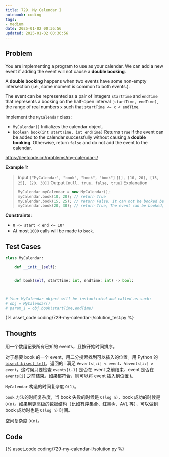 ```yaml
---
title: 729. My Calendar I
notebook: coding
tags:
- medium
date: 2025-01-02 00:36:56
updated: 2025-01-02 00:36:56
---
```

## Problem

You are implementing a program to use as your calendar. We can add a new event if adding the event will not cause a **double booking**.

A **double booking** happens when two events have some non-empty intersection (i.e., some moment is common to both events.).

The event can be represented as a pair of integers `startTime` and `endTime` that represents a booking on the half-open interval `[startTime, endTime)`, the range of real numbers `x` such that `startTime <= x < endTime`.

Implement the `MyCalendar` class:

- `MyCalendar()` Initializes the calendar object.
- `boolean book(int startTime, int endTime)` Returns `true` if the event can be added to the calendar successfully without causing a **double booking**. Otherwise, return `false` and do not add the event to the calendar.

<https://leetcode.cn/problems/my-calendar-i/>

**Example 1:**

> Input
> `["MyCalendar", "book", "book", "book"]`
> `[[], [10, 20], [15, 25], [20, 30]]`
> Output
> `[null, true, false, true]`
> Explanation
>
> ``` c++
> MyCalendar myCalendar = new MyCalendar();
> myCalendar.book(10, 20); // return True
> myCalendar.book(15, 25); // return False, It can not be booked because time 15 is already booked by another event.
> myCalendar.book(20, 30); // return True, The event can be booked, as the first event takes every time less than 20, but not including 20.
> ```

**Constraints:**

- `0 <= start < end <= 10⁹`
- At most `1000` calls will be made to `book`.

## Test Cases

``` python
class MyCalendar:

    def __init__(self):


    def book(self, startTime: int, endTime: int) -> bool:



# Your MyCalendar object will be instantiated and called as such:
# obj = MyCalendar()
# param_1 = obj.book(startTime,endTime)
```

{% asset_code coding/729-my-calendar-i/solution_test.py %}

## Thoughts

用一个数组记录所有已知的 events，且按开始时间排序。

对于想要 book 的一个 event，用二分搜索找到可以插入的位置。用 Python 的 [`bisect.bisect_left`](https://docs.python.org/3/library/bisect.html#bisect.bisect_left)，返回的 i 满足 `∀events[:i] < event`、`∀events[i:] ≥ event`。这时候只要检查 `events[i-1]` 是否在 event 之前结束、event 是否在 `events[i]` 之前结束。如果都符合，则可以将 event 插入到位置 i。

`MyCalendar` 构造的时间复杂度 `O(1)`。

`book` 方法的时间复杂度，当 book 失败的时候是 `O(log n)`，book 成功的时候是 `O(n)`。如果用更高级的数据结构（比如有序集合、红黑树、AVL 等），可以做到 book 成功时也是 `O(log n)` 时间。

空间复杂度 `O(n)`。

## Code

{% asset_code coding/729-my-calendar-i/solution.py %}

